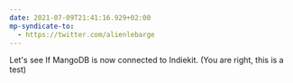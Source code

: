 ```yaml
---
date: 2021-07-09T21:41:16.929+02:00
mp-syndicate-to:
  - https://twitter.com/alienlebarge
---
```

Let's see If MangoDB is now connected to Indiekit.
(You are right, this is a test)
